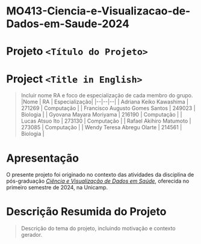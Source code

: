 # MO413-Ciencia-e-Visualizacao-de-Dados-em-Saude-2024

# Projeto `<Título do Projeto>`
# Project `<Title in English>`

> Incluir nome RA e foco de especialização de cada membro do grupo.
> |Nome  | RA | Especialização|
> |--|--|--|
> | Adriana Keiko Kawashima  | 271269  | Computação |
> | Francisco Augusto Gomes Santos  | 249023  | Biologia |
> | Gyovana Mayara Moriyama  | 216190  | Computação |
> | Lucas Atsuo Ito  | 273130  | Computação |
> | Rafael Akihiro Matumoto  | 273085  | Computação |
> | Wendy Teresa Abregu Olarte  | 214561  | Biologia |

# Apresentação

O presente projeto foi originado no contexto das atividades da disciplina de pós-graduação [*Ciência e Visualização de Dados em Saúde*](https://github.com/datasci4health), oferecida no primeiro semestre de 2024, na Unicamp.

# Descrição Resumida do Projeto
> Descrição do tema do projeto, incluindo motivação e contexto gerador.
